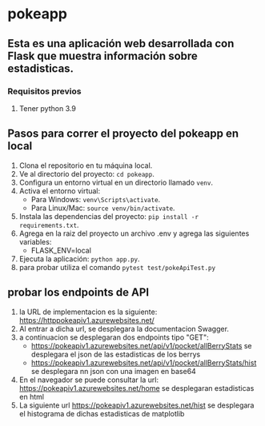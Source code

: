 # pokeapp

## Esta es una aplicación web desarrollada con Flask que muestra información sobre estadisticas.

### Requisitos previos
1. Tener python 3.9

## Pasos para correr el proyecto del pokeapp en local

1. Clona el repositorio en tu máquina local.
2. Ve al directorio del proyecto: `cd pokeapp`.
3. Configura un entorno virtual en un directorio llamado `venv`.
4. Activa el entorno virtual:
   - Para Windows: `venv\Scripts\activate`.
   - Para Linux/Mac: `source venv/bin/activate`.
5. Instala las dependencias del proyecto: `pip install -r requirements.txt`.
6. Agrega en la raiz del proyecto un archivo .env y agrega las siguientes variables:
   - FLASK_ENV=local
6. Ejecuta la aplicación: `python app.py`.
7. para probar utiliza el comando `pytest test/pokeApiTest.py`

## probar los endpoints de API
1. la URL de implementacion es la siguiente: https://httppokeapiv1.azurewebsites.net/
2. Al entrar a dicha url, se desplegara la documentacion Swagger.
3. a continuacion se desplegaran dos endpoints tipo "GET":
   - https://pokeapiv1.azurewebsites.net/api/v1/pocket/allBerryStats  se desplegara el json de las estadisticas de los berrys
   - https://pokeapiv1.azurewebsites.net/api/v1/pocket/allBerryStats/hist  se desplegara nn json con una imagen en base64
4. En el navegador se puede consultar la url: https://pokeapiv1.azurewebsites.net/home se desplegaran estadisticas
   en html
5. La siguiente url https://pokeapiv1.azurewebsites.net/hist se desplegara el histograma de dichas estadisticas de matplotlib

